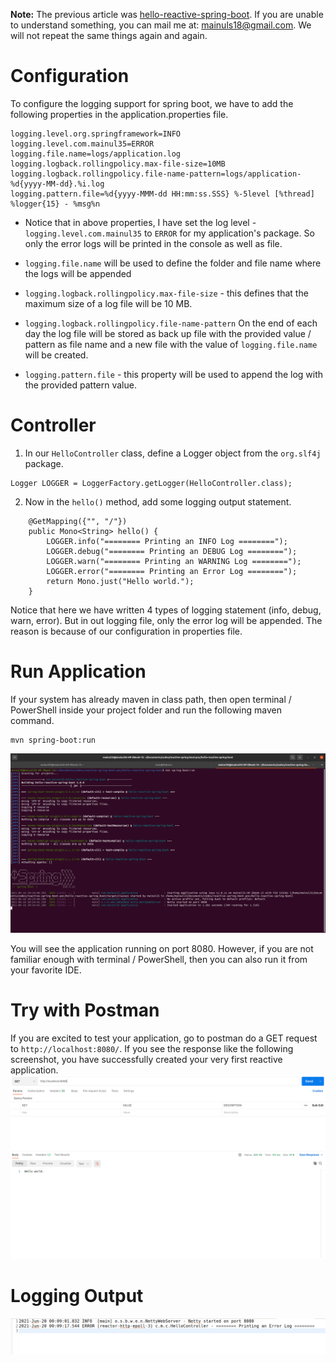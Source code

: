 **Note:** The previous article was [hello-reactive-spring-boot](../hello-reactive-spring-boot/). If you are unable to understand something, you can mail me at: [mainuls18@gmail.com](mailto:mainuls18@gmail.com). We will not repeat the same things again and again.

# Configuration
To configure the logging support for spring boot, we have to add the following properties in the application.properties file.

```
logging.level.org.springframework=INFO
logging.level.com.mainul35=ERROR
logging.file.name=logs/application.log
logging.logback.rollingpolicy.max-file-size=10MB
logging.logback.rollingpolicy.file-name-pattern=logs/application-%d{yyyy-MM-dd}.%i.log
logging.pattern.file=%d{yyyy-MMM-dd HH:mm:ss.SSS} %-5level [%thread] %logger{15} - %msg%n
```
- Notice that in above properties, I have set the log level - ``logging.level.com.mainul35`` to ``ERROR`` for my application's package. So only the error logs will be printed in the console as well as file.

- ``logging.file.name`` will be used to define the folder and file name where the logs will be appended

- ``logging.logback.rollingpolicy.max-file-size`` - this defines that the maximum size of a log file will be 10 MB.

- ``logging.logback.rollingpolicy.file-name-pattern`` On the end of each day the log file will be stored as back up file with the provided value / pattern as file name and a new file with the value of ``logging.file.name`` will be created.

- ``logging.pattern.file`` - this property will be used to append the log with the provided pattern value.


# Controller

1. In our ``HelloController`` class, define a Logger object from the ``org.slf4j`` package.

```
Logger LOGGER = LoggerFactory.getLogger(HelloController.class);
```

2. Now in the ``hello()`` method, add some logging output statement.

```	
	@GetMapping({"", "/"})
	public Mono<String> hello() {
		LOGGER.info("======== Printing an INFO Log ========");
		LOGGER.debug("======== Printing an DEBUG Log ========");
		LOGGER.warn("======== Printing an WARNING Log ========");
		LOGGER.error("======== Printing an Error Log ========");
        return Mono.just("Hello world.");
    }
```

Notice that here we have written 4 types of logging statement (info, debug, warn, error). But in out logging file, only the error log will be appended. The reason is because of our configuration in properties file.

# Run Application
If your system has already maven in class path, then open terminal / PowerShell inside your project folder and run the following maven command.

```
mvn spring-boot:run
```
![Figure below shows the example.](../images/run-app.png)

You will see the application running on port 8080. However, if you are not familiar enough with terminal / PowerShell, then you can also run it from your favorite IDE. 



# Try with Postman
If you are excited to test your application, go to postman do a GET request to ``http://localhost:8080/``. If you see the response like the following screenshot, you have successfully created your very first reactive application.
![](../images/hello-world-response.png)

# Logging Output

![The output in log file](../images/configuring-logger/logging-output.png)

